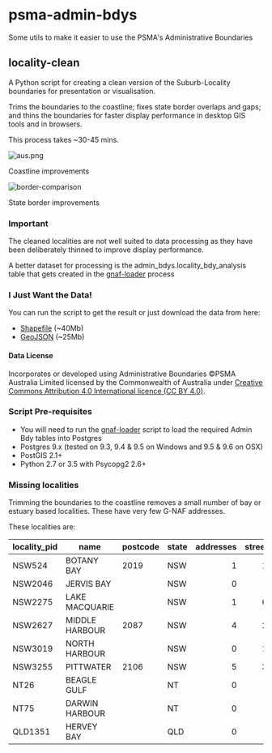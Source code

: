 # psma-admin-bdys
Some utils to make it easier to use the PSMA's Administrative Boundaries

## locality-clean
A Python script for creating a clean version of the Suburb-Locality boundaries for presentation or visualisation.

Trims the boundaries to the coastline; fixes state border overlaps and gaps; and thins the boundaries for faster display performance in desktop GIS tools and in browsers.

This process takes ~30-45 mins.

![aus.png](https://github.com/iag-geo/psma-admin-bdys/blob/master/sample-images/aus.png "clean vs original localities")

Coastline improvements

![border-comparison](https://github.com/iag-geo/psma-admin-bdys/blob/master/sample-images/border-comparison.png "clean vs original borders")

State border improvements

### Important

The cleaned localities are not well suited to data processing as they have been deliberately thinned to improve display performance.

A better dataset for processing is the admin_bdys.locality_bdy_analysis table that gets created in the [gnaf-loader](https://github.com/minus34/gnaf-loader) process

### I Just Want the Data!

You can run the script to get the result or just download the data from here:
- [Shapefile](https://github.com/iag-geo/psma-admin-bdys/releases/download/201802/locality-bdys-display-201802.shp.zip) (~40Mb) 
- [GeoJSON](https://github.com/iag-geo/psma-admin-bdys/releases/download/201802/locality-bdys-display-201802.geojson.zip) (~25Mb) 

#### Data License

Incorporates or developed using Administrative Boundaries ©PSMA Australia Limited licensed by the Commonwealth of Australia under [Creative Commons Attribution 4.0 International licence (CC BY 4.0)](https://creativecommons.org/licenses/by/4.0/).

### Script Pre-requisites

- You will need to run the [gnaf-loader](https://github.com/minus34/gnaf-loader) script to load the required Admin Bdy tables into Postgres
- Postgres 9.x (tested on 9.3, 9.4 & 9.5 on Windows and 9.5 & 9.6 on OSX)
- PostGIS 2.1+
- Python 2.7 or 3.5 with Psycopg2 2.6+

### Missing localities
Trimming the boundaries to the coastline removes a small number of bay or estuary based localities.  These have very few G-NAF addresses.

These localities are:

| locality_pid | name | postcode | state | addresses | streets |
| ------------- | ------------- | ------------- | ------------- | -------------: | -------------: |
| NSW524 | BOTANY BAY | 2019 | NSW | 1 | 12 |
| NSW2046 | JERVIS BAY |  | NSW | 0 | 5 |
| NSW2275 | LAKE MACQUARIE |  | NSW | 1 | 67 |
| NSW2627 | MIDDLE HARBOUR | 2087 | NSW | 4 | 23 |
| NSW3019 | NORTH HARBOUR |  | NSW | 0 | 11 |
| NSW3255 | PITTWATER | 2106 | NSW | 5 | 31 |
| NT26 | BEAGLE GULF |  | NT | 0 | 0 |
| NT75 | DARWIN HARBOUR |  | NT | 0 | 0 |
| QLD1351 | HERVEY BAY |  | QLD | 0 | 2 |

